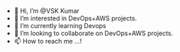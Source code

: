 - 👋 Hi, I’m @VSK Kumar
- 👀 I’m interested in DevOps+AWS projects.
- 🌱 I’m currently learning Devops
- 💞️ I’m looking to collaborate on DevOps+AWS projects.
- 📫 How to reach me ...!

<!---
VSKKumars/VSKKumars is a ✨ special ✨ repository because its `README.md` (this file) appears on your GitHub profile.
You can click the Preview link to take a look at your changes.
--->
